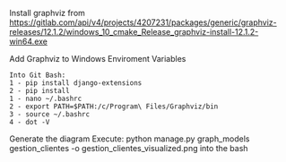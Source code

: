Install graphviz from https://gitlab.com/api/v4/projects/4207231/packages/generic/graphviz-releases/12.1.2/windows_10_cmake_Release_graphviz-install-12.1.2-win64.exe

Add Graphviz to Windows Enviroment Variables

    Into Git Bash:
    1 - pip install django-extensions
    2 - pip install 
    1 - nano ~/.bashrc
    2 - export PATH=$PATH:/c/Program\ Files/Graphviz/bin
    3 - source ~/.bashrc
    4 - dot -V

Generate the diagram
Execute:
python manage.py graph_models gestion_clientes -o gestion_clientes_visualized.png into the bash
